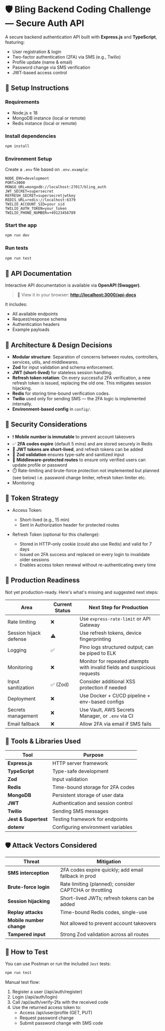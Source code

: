# 🛡️ Bling Backend Coding Challenge — Secure Auth API

A secure backend authentication API built with **Express.js** and **TypeScript**, featuring:

- User registration & login
- Two-factor authentication (2FA) via SMS (e.g., Twilio)
- Profile update (name & email)
- Password change via SMS verification
- JWT-based access control

## 🚀 Setup Instructions

### Requirements

- Node.js ≥ 18
- MongoDB instance (local or remote)
- Redis instance (local or remote)

### Install dependencies

```bash
npm install
```

### Environment Setup

Create a `.env` file based on `.env.example`:

```env
NODE_ENV=development
PORT=3000
MONGO_URL=mongodb://localhost:27017/bling_auth
JWT_SECRET=supersecret
REFRESH_SECRET=supersecretjwtkey
REDIS_URL=redis://localhost:6379
TWILIO_ACCOUNT_SID=your_sid
TWILIO_AUTH_TOKEN=your_token
TWILIO_PHONE_NUMBER=+49123456789
```

### Start the app

```bash
npm run dev
```

### Run tests

```bash
npm run test
```

## 📘 API Documentation

Interactive API documentation is available via **OpenAPI (Swagger)**.

> 🧪 View it in your browser:
> **[http://localhost:3000/api-docs](http://localhost:3000/api-docs)**

It includes:

- All available endpoints
- Request/response schema
- Authentication headers
- Example payloads

## 🧠 Architecture & Design Decisions

- **Modular structure**: Separation of concerns between routes, controllers, services, utils, and middlewares.
- **Zod** for input validation and schema enforcement.
- **JWT (short-lived)** for stateless session handling.
- **Refresh token rotation**: On every successful 2FA verification, a new refresh token is issued, replacing the old one. This mitigates session hijacking.
- **Redis** for storing time-bound verification codes.
- **Twilio** used only for sending SMS — the 2FA logic is implemented internally.
- **Environment-based config** in `config/`.

## 🔐 Security Considerations

- ❗ **Mobile number is immutable** to prevent account takeovers
- ✅ **2FA codes expire** (default 5 mins) and are stored securely in Redis
- 🪪 **JWT tokens are short-lived**, and refresh tokens can be added
- 🧼 **Zod validation** ensures type-safe and sanitized input
- 🧱 **Middleware-protected routes** to ensure only verified users can update profile or password
- ⏱️ Rate-limiting and brute-force protection not implemented but planned (see below) i.e. password change limiter, refresh token limiter etc.
- Monitoring

## 🔄 Token Strategy

- Access Token:

  - Short-lived (e.g., 15 min)
  - Sent in Authorization header for protected routes

- Refresh Token (optional for this challenge):
  - Stored in HTTP-only cookie (could also use Redis) and valid for 7 days
  - Issued on 2FA success and replaced on every login to invalidate older sessions
  - Enables access token renewal without re-authenticating every time

## 🚧 Production Readiness

Not yet production-ready. Here's what's missing and suggested next steps:

| Area                   | Current Status | Next Step for Production                                                  |
| ---------------------- | -------------- | ------------------------------------------------------------------------- |
| Rate limiting          | ❌             | Use `express-rate-limit` or API Gateway                                   |
| Session hijack defense | ⚠️             | Use refresh tokens, device fingerprinting                                 |
| Logging                | ✅             | Pino logs structured output; can be piped to ELK                          |
| Monitoring             | ❌             | Monitor for repeated attempts with invalid fields and suspicious requests |
| Input sanitization     | ✅ (Zod)       | Consider additional XSS protection if needed                              |
| Deployment             | ❌             | Use Docker + CI/CD pipeline + env-based configs                           |
| Secrets management     | ❌             | Use Vault, AWS Secrets Manager, or `.env` via CI                          |
| Email fallback         | ❌             | Allow 2FA via email if SMS fails                                          |

## 🧰 Tools & Libraries Used

| Tool                 | Purpose                            |
| -------------------- | ---------------------------------- |
| **Express.js**       | HTTP server framework              |
| **TypeScript**       | Type-safe development              |
| **Zod**              | Input validation                   |
| **Redis**            | Time-bound storage for 2FA codes   |
| **MongoDB**          | Persistent storage of user data    |
| **JWT**              | Authentication and session control |
| **Twilio**           | Sending SMS messages               |
| **Jest & Supertest** | Testing framework for endpoints    |
| **dotenv**           | Configuring environment variables  |

## 🛡️ Attack Vectors Considered

| Threat                   | Mitigation                                              |
| ------------------------ | ------------------------------------------------------- |
| **SMS interception**     | 2FA codes expire quickly; add email fallback in prod    |
| **Brute-force login**    | Rate limiting (planned); consider CAPTCHA or throttling |
| **Session hijacking**    | Short-lived JWTs; refresh tokens can be added           |
| **Replay attacks**       | Time-bound Redis codes, single-use                      |
| **Mobile number change** | Not allowed to prevent account takeovers                |
| **Tampered input**       | Strong Zod validation across all routes                 |

## 🧪 How to Test

You can use Postman or run the included `Jest` tests:

```bash
npm run test
```

Manual test flow:

1. Register a user (/api/auth/register)
2. Login (/api/auth/login)
3. Call /api/auth/verify-2fa with the received code
4. Use the returned access token to:
   - Access /api/user/profile (GET, PUT)
   - Request password change
   - Submit password change with SMS code
